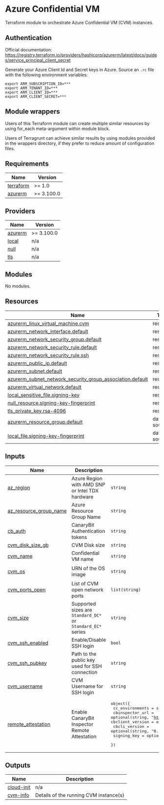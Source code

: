 # Azure Confidential VM

Terraform module to orchestrate Azure Confidential VM (CVM) instances.

## Authentication

Official documentation: 
https://registry.terraform.io/providers/hashicorp/azurerm/latest/docs/guides/service_principal_client_secret

Generate your Azure Client Id and Secret keys in Azure. Source an `.rc` file with the following environment variables:
```
export ARM_SUBSCRIPTION_ID=***
export ARM_TENANT_ID=***
export ARM_CLIENT_ID=***
export ARM_CLIENT_SECRET=***
```

## Module wrappers

Users of this Terraform module can create multiple similar resources by using for_each meta-argument within module block.

Users of Terragrunt can achieve similar results by using modules provided in the wrappers directory, if they prefer to reduce amount of configuration files.

<!-- BEGIN_TF_DOCS -->
## Requirements

| Name | Version |
|------|---------|
| <a name="requirement_terraform"></a> [terraform](#requirement\_terraform) | >= 1.0 |
| <a name="requirement_azurerm"></a> [azurerm](#requirement\_azurerm) | >= 3.100.0 |

## Providers

| Name | Version |
|------|---------|
| <a name="provider_azurerm"></a> [azurerm](#provider\_azurerm) | >= 3.100.0 |
| <a name="provider_local"></a> [local](#provider\_local) | n/a |
| <a name="provider_null"></a> [null](#provider\_null) | n/a |
| <a name="provider_tls"></a> [tls](#provider\_tls) | n/a |

## Modules

No modules.

## Resources

| Name | Type |
|------|------|
| [azurerm_linux_virtual_machine.cvm](https://registry.terraform.io/providers/hashicorp/azurerm/latest/docs/resources/linux_virtual_machine) | resource |
| [azurerm_network_interface.default](https://registry.terraform.io/providers/hashicorp/azurerm/latest/docs/resources/network_interface) | resource |
| [azurerm_network_security_group.default](https://registry.terraform.io/providers/hashicorp/azurerm/latest/docs/resources/network_security_group) | resource |
| [azurerm_network_security_rule.default](https://registry.terraform.io/providers/hashicorp/azurerm/latest/docs/resources/network_security_rule) | resource |
| [azurerm_network_security_rule.ssh](https://registry.terraform.io/providers/hashicorp/azurerm/latest/docs/resources/network_security_rule) | resource |
| [azurerm_public_ip.default](https://registry.terraform.io/providers/hashicorp/azurerm/latest/docs/resources/public_ip) | resource |
| [azurerm_subnet.default](https://registry.terraform.io/providers/hashicorp/azurerm/latest/docs/resources/subnet) | resource |
| [azurerm_subnet_network_security_group_association.default](https://registry.terraform.io/providers/hashicorp/azurerm/latest/docs/resources/subnet_network_security_group_association) | resource |
| [azurerm_virtual_network.default](https://registry.terraform.io/providers/hashicorp/azurerm/latest/docs/resources/virtual_network) | resource |
| [local_sensitive_file.signing-key](https://registry.terraform.io/providers/hashicorp/local/latest/docs/resources/sensitive_file) | resource |
| [null_resource.signing-key-fingerprint](https://registry.terraform.io/providers/hashicorp/null/latest/docs/resources/resource) | resource |
| [tls_private_key.rsa-4096](https://registry.terraform.io/providers/hashicorp/tls/latest/docs/resources/private_key) | resource |
| [azurerm_resource_group.default](https://registry.terraform.io/providers/hashicorp/azurerm/latest/docs/data-sources/resource_group) | data source |
| [local_file.signing-key-fingerprint](https://registry.terraform.io/providers/hashicorp/local/latest/docs/data-sources/file) | data source |

## Inputs

| Name | Description | Type | Default | Required |
|------|-------------|------|---------|:--------:|
| <a name="input_az_region"></a> [az\_region](#input\_az\_region) | Azure Region with AMD SNP or Intel TDX hardware | `string` | n/a | yes |
| <a name="input_az_resource_group_name"></a> [az\_resource\_group\_name](#input\_az\_resource\_group\_name) | Azure Resource Group Name | `string` | n/a | yes |
| <a name="input_cb_auth"></a> [cb\_auth](#input\_cb\_auth) | CanaryBit Authentication tokens | `string` | n/a | yes |
| <a name="input_cvm_disk_size_gb"></a> [cvm\_disk\_size\_gb](#input\_cvm\_disk\_size\_gb) | CVM Disk size | `string` | `"30"` | no |
| <a name="input_cvm_name"></a> [cvm\_name](#input\_cvm\_name) | Confidential VM name | `string` | n/a | yes |
| <a name="input_cvm_os"></a> [cvm\_os](#input\_cvm\_os) | URN of the OS image | `string` | `"canonical:ubuntu-24_04-lts:cvm:latest"` | no |
| <a name="input_cvm_ports_open"></a> [cvm\_ports\_open](#input\_cvm\_ports\_open) | List of CVM open network ports | `list(string)` | `[]` | no |
| <a name="input_cvm_size"></a> [cvm\_size](#input\_cvm\_size) | Supported sizes are `Standard_DC*` or `Standard_EC*` series | `string` | n/a | yes |
| <a name="input_cvm_ssh_enabled"></a> [cvm\_ssh\_enabled](#input\_cvm\_ssh\_enabled) | Enable/Disable SSH login | `bool` | `null` | no |
| <a name="input_cvm_ssh_pubkey"></a> [cvm\_ssh\_pubkey](#input\_cvm\_ssh\_pubkey) | Path to the public key used for SSH connection | `string` | n/a | yes |
| <a name="input_cvm_username"></a> [cvm\_username](#input\_cvm\_username) | CVM Username for SSH login | `string` | `"tower"` | no |
| <a name="input_remote_attestation"></a> [remote\_attestation](#input\_remote\_attestation) | Enable CanaryBit Inspector Remote Attestation | <pre>object({<br/>    cc_environments = string<br/>    cbinspector_url = optional(string, "https://inspector.confidentialcloud.io")<br/>    cbclient_version = optional(string, "0.2.2")<br/>    cbcli_version = optional(string, "0.2.0")<br/>    signing_key = optional(string)<br/>  })</pre> | `null` | no |

## Outputs

| Name | Description |
|------|-------------|
| <a name="output_cloud-init"></a> [cloud-init](#output\_cloud-init) | n/a |
| <a name="output_cvm-info"></a> [cvm-info](#output\_cvm-info) | Details of the running CVM instance(s) |
<!-- END_TF_DOCS -->